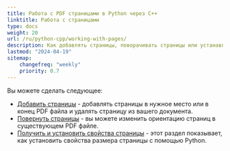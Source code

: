 ```yaml
---
title: Работа с PDF страницами в Python через C++
linktitle: Работа с страницами
type: docs
weight: 20
url: /ru/python-cpp/working-with-pages/
description: Как добавлять страницы, поворачивать страницы или устанавливать размер страницы вы можете узнать в этом разделе. Aspose.PDF для Python через C++ объясняет вам все детали по этой теме.
lastmod: "2024-04-19"
sitemap:
    changefreq: "weekly"
    priority: 0.7
---
```


Вы можете сделать следующее:

- [Добавить страницы](/pdf/ru/python-cpp/add-pages/) - добавлять страницы в нужное место или в конец PDF файла и удалять страницу из вашего документа.
- [Повернуть страницы](/pdf/ru/python-cpp/rotate-pages/) - вы можете изменить ориентацию страниц в существующем PDF файле.
- [Получить и установить свойства страницы](/pdf/ru/python-cpp/get-and-set-page-properties/) - этот раздел показывает, как установить свойства размера страницы с помощью Python.
